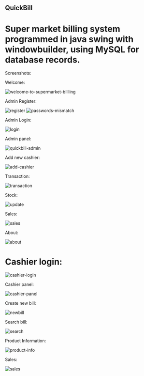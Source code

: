 ## QuickBill
# Super market billing system programmed in java swing with windowbuilder, using MySQL for database records.

Screenshots:

Welcome:

<img src='https://i.postimg.cc/rFFmgJkn/welcome-to-supermarket-billling.png' border='0' alt='welcome-to-supermarket-billling'/>

Admin Register:

<img src="https://i.postimg.cc/C5vw93gv/register.png" alt="register"/>

<img src="https://i.postimg.cc/kMwMVbbx/passwords-mismatch.png" alt="passwords-mismatch"/>

Admin Login:

<img src="https://i.postimg.cc/tCTqF438/login.png" alt="login"/>

Admin panel:

<img src='https://i.postimg.cc/fTrwCQ5y/quickbill-admin.png' border='0' alt='quickbill-admin'/>

Add new cashier:

<img src="https://i.postimg.cc/0QPxjk5W/add-cashier.jpg" alt="add-cashier"/>

Transaction:

<img src="https://i.postimg.cc/6QsBsVkN/transaction.jpg" alt="transaction"/>
  
Stock:

<img src="https://i.postimg.cc/CKjSwB0n/update.jpg" alt="update"/>
  
Sales:

<img src="https://i.postimg.cc/52QfkKk3/sales.jpg" alt="sales"/>

About:

<img src="https://i.postimg.cc/tJRXSXLZ/about.png" alt="about"/>


# Cashier login:

<img src="https://i.postimg.cc/7LqQTf72/cashier-login.png" alt="cashier-login"/>

Cashier panel:

<img src='https://i.postimg.cc/66DK4fQ4/cashier-panel.png' border='0' alt='cashier-panel'/>

Create new bill:

<img src="https://i.postimg.cc/V66GDpKs/newbill.jpg" alt="newbill"/>

Search bill:

<img src="https://i.postimg.cc/L5gyMfdr/search.jpg" alt="search"/>

Product Information:

<img src="https://i.postimg.cc/rz6fymMz/product-info.jpg" alt="product-info"/>

Sales:

<img src="https://i.postimg.cc/zBcdM7QC/sales.jpg" alt="sales"/>







